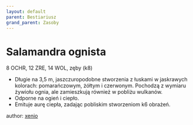 ```yaml
---
layout: default
parent: Bestiariusz
grand_parent: Zasoby
---
```

# Salamandra ognista

8 OCHR, 12 ZRE, 14 WOL, zęby (k8)

- Długie na 3,5 m, jaszczuropodobne stworzenia z łuskami w jaskrawych kolorach: pomarańczowym, żółtym i czerwonym. Pochodzą z wymiaru żywiołu ognia, ale zamieszkują również w pobliżu wulkanów.
- Odporne na ogień i ciepło.
- Emituje aurę ciepła, zadając pobliskim stworzeniom k6 obrażeń.

author: [xenio](https://xenioinabottle.blogspot.com)
